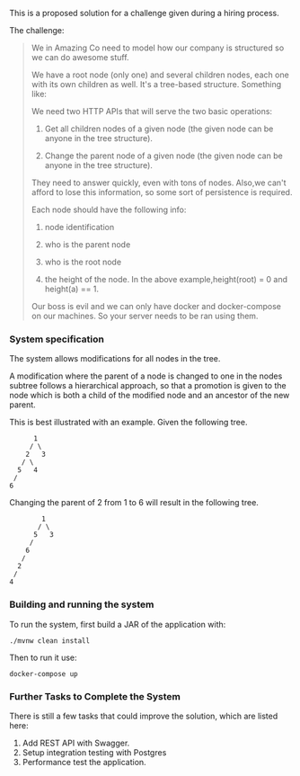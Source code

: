 This is a proposed solution for a challenge given during a hiring process. 

The challenge:

> We in Amazing Co need to model how our company is structured so we can do awesome stuff.
> 
> We have a root node (only one) and several children nodes, each one with its own children as well. It's a tree-based structure. Something like:       
> 
> We need two HTTP APIs that will serve the two basic operations:
> 
> 1) Get all children nodes of a given node (the given node can be anyone in the tree structure).
> 
> 2) Change the parent node of a given node (the given node can be anyone in the tree structure).
> 
> They need to answer quickly, even with tons of nodes. Also,we can't afford to lose this information, so some sort of persistence is required. 
> 
> Each node should have the following info:
> 
> 1) node identification
> 
> 2) who is the parent node 
> 
> 3) who is the root node 
> 
> 4) the height of the node. In the above example,height(root) = 0 and height(a) == 1.
> 
> Our boss is evil and we can only have docker and docker-compose on our machines. So your server needs to be ran using them.

### System specification

The system allows modifications for all nodes in the tree. 

A modification where the parent of a node is changed to one in the nodes subtree follows a hierarchical approach, so
that a promotion is given to the node which is both a child of the modified node and an ancestor of the new parent.

This is best illustrated with an example. Given the following tree.
    
          1  
         / \
        2   3  
       / \
      5   4  
     /
    6 
    
Changing the parent of 2 from 1 to 6 will result in the following tree.

            1  
           / \
          5   3  
         /
        6  
       /
      2
     / 
    4  

### Building and running the system

To run the system, first build a JAR of the application with: 

`./mvnw clean install`

Then to run it use:

`docker-compose up`

### Further Tasks to Complete the System

There is still a few tasks that could improve the solution, which are listed here:
1) Add REST API with Swagger.
2) Setup integration testing with Postgres
3) Performance test the application.
